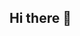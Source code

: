 ## Hi there 👋

<!--
**KiplangatRono/KiplangatRono** is a ✨ _special_ ✨ repository because its `README.md` (this file) appears on your GitHub profile.

Here are some ideas to get you started:

- 🔭 I’m currently working on ...school project
- 🌱 I’m currently learning ...programming
- 👯 I’m looking to collaborate on ...a school project
- 🤔 I’m looking for help with ...programming
- 💬 Ask me about ...biology
- 📫 How to reach me: ...my email kiplangatrono938@gmail.com
- 😄 Pronouns: ...he/him
- ⚡ Fun fact: ...i like adventures
-->

